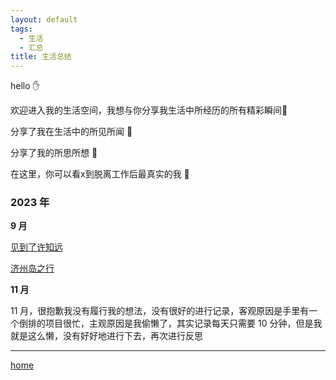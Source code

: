 ```yaml
---
layout: default
tags:
  - 生活
  - 汇总
title: 生活总结
---
```

hello ✋

欢迎进入我的生活空间，我想与你分享我生活中所经历的所有精彩瞬间🌈

分享了我在生活中的所见所闻 👀

分享了我的所思所想 🤔

在这里，你可以看x到脱离工作后最真实的我 🤹

### 2023 年

**9 月**

[见到了许知远](moment/记见许知远)

[济州岛之行](旅行/济州岛之行.md)

**11 月**

11 月，很抱歉我没有履行我的想法，没有很好的进行记录，客观原因是手里有一个倒排的项目很忙，主观原因是我偷懒了，其实记录每天只需要 10 分钟，但是我就是这么懒，没有好好地进行下去，再次进行反思


---

[home](../../index)
